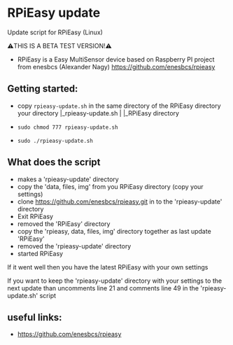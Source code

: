 # RPiEasy update
Update script for RPiEasy (Linux)

:warning:THIS IS A BETA TEST VERSION!:warning:

* RPiEasy is a Easy MultiSensor device based on Raspberry PI project from
  enesbcs (Alexander Nagy) https://github.com/enesbcs/rpieasy

## Getting started: ##
* copy `rpieasy-update.sh` in the same directory of the RPiEasy directory
  your directory
     |_rpieasy-update.sh
     |
     |_RPiEasy directory

* `sudo chmod 777 rpieasy-update.sh`
* `sudo ./rpieasy-update.sh`


## What does the script ##
* makes a 'rpieasy-update' directory
* copy the 'data, files, img' from you RPiEasy directory (copy your settings)
* clone https://github.com/enesbcs/rpieasy.git in to the 'rpieasy-update' directory
* Exit RPiEasy
* removed the 'RPiEasy' directory
* copy the 'rpieasy, data, files, img' directory together as last update 'RPiEasy'
* removed the 'rpieasy-update' directory
* started RPiEasy

If it went well then you have the latest RPiEasy with your own settings

If you want to keep the 'rpieasy-update' directory with your settings to the next update than
uncomments line 21 and comments line 49 in the 'rpieasy-update.sh' script


## useful links: ##
*  https://github.com/enesbcs/rpieasy

